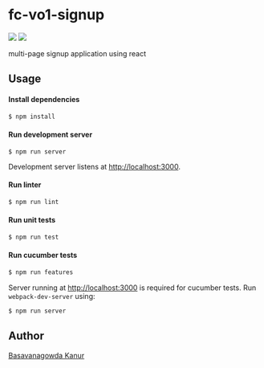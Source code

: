 # fc-vo1-signup
![](https://github.com/gowda/fc-vo1-signup/workflows/lint-and-tests/badge.svg)
![](https://github.com/gowda/fc-vo1-signup/workflows/features/badge.svg)

multi-page signup application using react

## Usage
#### Install dependencies
```bash
$ npm install
```

#### Run development server
```
$ npm run server
```

Development server listens at [http://localhost:3000](http://localhost:3000).

#### Run linter
```bash
$ npm run lint
```

#### Run unit tests
```bash
$ npm run test
```

#### Run cucumber tests
```bash
$ npm run features
```

Server running at [http://localhost:3000](http://localhost:3000) is required
for cucumber tests. Run `webpack-dev-server` using:
```bash
$ npm run server
```

## Author

[Basavanagowda Kanur](https://github.com/gowda)
